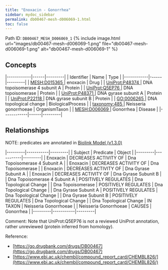 ```yaml
---
title: "Enoxacin - Gonorrhea"
sidebar: mydoc_sidebar
permalink: db00467-mesh-d006069-1.html
toc: false 
---
```



Path ID: `DB00467_MESH_D006069_1`
{% include image.html url="images/db00467-mesh-d006069-1.png" file="db00467-mesh-d006069-1.png" alt="db00467-mesh-d006069-1" %}

## Concepts

|------------|------|---------|
| Identifier | Name | Type    |
|------------|------|---------|
| <a href="https://identifiers.org/MESH:D015365">MESH:D015365 </a> | enoxacin | Drug |
| <a href="https://identifiers.org/UniProt:P48374">UniProt:P48374 </a> | DNA topoisomerase 4 subunit A | Protein |
| <a href="https://identifiers.org/UniProt:Q5EP76">UniProt:Q5EP76 </a> | DNA topoisomerase | Protein |
| <a href="https://identifiers.org/UniProt:P48371">UniProt:P48371 </a> | DNA gyrase subunit A | Protein |
| <a href="https://identifiers.org/UniProt:P22118">UniProt:P22118 </a> | DNA gyrase subunit B | Protein |
| <a href="https://identifiers.org/GO:0006265">GO:0006265 </a> | DNA topological change | BiologicalProcess |
| <a href="https://identifiers.org/taxonomy:485">taxonomy:485 </a> | Neisseria gonorrhoeae | OrganismTaxon |
| <a href="https://identifiers.org/MESH:D006069">MESH:D006069 </a> | Gonorrhea | Disease |
|------------|------|---------|

## Relationships


NOTE: predicates are annotated in <a href="https://github.com/biolink/biolink-model/releases/tag/v1.3.0">Biolink Model (v1.3.0)</a>

|---------|-----------|---------|
| Subject | Predicate | Object  |
|---------|-----------|---------|
| Enoxacin | DECREASES ACTIVITY OF | Dna Topoisomerase 4 Subunit A |
| Enoxacin | DECREASES ACTIVITY OF | Dna Topoisomerase |
| Enoxacin | DECREASES ACTIVITY OF | Dna Gyrase Subunit A |
| Enoxacin | DECREASES ACTIVITY OF | Dna Gyrase Subunit B |
| Dna Topoisomerase 4 Subunit A | POSITIVELY REGULATES | Dna Topological Change |
| Dna Topoisomerase | POSITIVELY REGULATES | Dna Topological Change |
| Dna Gyrase Subunit A | POSITIVELY REGULATES | Dna Topological Change |
| Dna Gyrase Subunit B | POSITIVELY REGULATES | Dna Topological Change |
| Dna Topological Change | IN TAXON | Neisseria Gonorrhoeae |
| Neisseria Gonorrhoeae | CAUSES | Gonorrhea |
|---------|-----------|---------|

Comment: Note that UniProt:Q5EP76 is not a reviewed UniProt annotation, rather unreviewed (protein inferred from homology).

Reference: 
  - [https://go.drugbank.com/drugs/DB00467](https://go.drugbank.com/drugs/DB00467)
  - [https://www.ebi.ac.uk/chembl/compound_report_card/CHEMBL826/](https://www.ebi.ac.uk/chembl/compound_report_card/CHEMBL826/)
